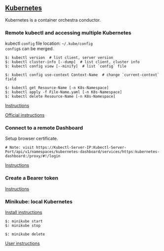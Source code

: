 ## [Kubernetes](https://kubernetes.io/)

Kubernetes is a container orchestra conductor.

### Remote kubectl and accessing multiple Kubernetes

kubectl `config` file location: `~/.kube/config`  
`config`s can be merged.  

```
$: kubectl version  # list client, server version
$: kubectl cluster-info [--dump]  # list client, cluster info
$: kubectl config view [--minify]  # list `config` file

$: kubectl config use-context Context-Name  # change `current-context` field

$: kubectl get Resource-Name [-n K8s-Namespace]
$: kubectl apply -f File-Name.yaml [-n K8s-Namespace]
$: kubectl delete Resource-Name [-n K8s-Namespace]
```

[Instructions](Other/RemoteKubectl)

[Official instructions](Docs/Tasks/AccessAppsInCluster/ConfigureAccessToClusters)

### Connect to a remote Dashboard

Setup browser certificate.  

```
# Note: visit https://Kubectl-Server-IP:Kubectl-Server-Port/api/v1/namespaces/kubernetes-dashboard/services/https:kubernetes-dashboard:/proxy/#!/login
```

[Instructions](Other/RemoteKubernetesDashboard)

### Create a Bearer token

[Instructions](Other/DashboardDocs/UserGuide/AccessControl)

### Minikube: local Kubernetes

[Install instructions](Docs/Tasks/InstallTools)

```
$: minikube start
$: minikube stop

$: minikube delete
```

[User instructions](Docs/GettingStarted/Learning/InstallingKubernetesWithMinikube)

